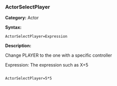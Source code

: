 ### ActorSelectPlayer

**Category:**
Actor

**Syntax:**

```scorpionengine
ActorSelectPlayer=Expression
```

**Description:**

Change PLAYER to the one with a specific controller

Expression: The expression such as X+5

```scorpionengine

ActorSelectPlayer=5*5

```
